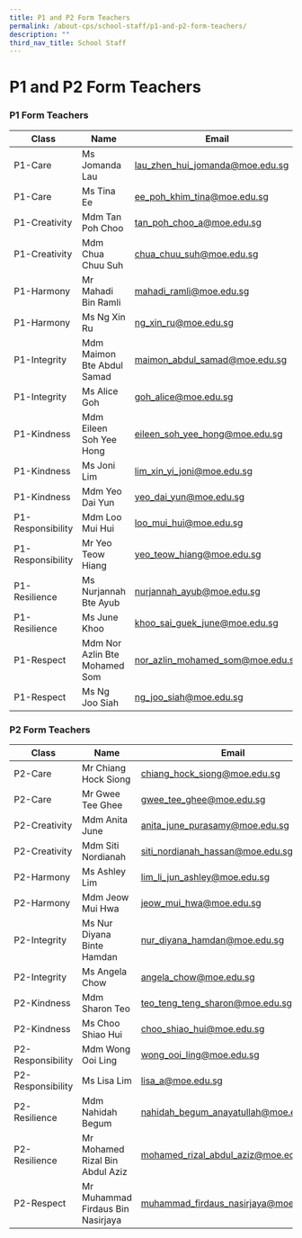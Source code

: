 ```yaml
---
title: P1 and P2 Form Teachers
permalink: /about-cps/school-staff/p1-and-p2-form-teachers/
description: ""
third_nav_title: School Staff
---
```

# **P1 and P2 Form Teachers**


### P1 Form Teachers

| Class 	| Name 	| Email 	|
|---	|---	|---	|
| P1-Care 	| Ms Jomanda Lau 	| [lau_zhen_hui_jomanda@moe.edu.sg](mailto:lau_zhen_hui_jomanda@moe.edu.sg) 	|
| P1-Care 	| Ms Tina Ee	| [ee_poh_khim_tina@moe.edu.sg](mailto:ee_poh_khim_tina@moe.edu.sg) 	|
| P1-Creativity 	| Mdm Tan Poh Choo	| [tan_poh_choo_a@moe.edu.sg](mailto:tan_poh_choo_a@moe.edu.sg) 	|
| P1-Creativity 	| Mdm Chua Chuu Suh 	| [chua_chuu_suh@moe.edu.sg](mailto:chua_chuu_suh@moe.edu.sg) 	|
| P1-Harmony 	| Mr Mahadi Bin Ramli 	| [mahadi_ramli@moe.edu.sg](mailto:mahadi_ramli@moe.edu.sg) 	|
| P1-Harmony 	| Ms Ng Xin Ru 	| [ng_xin_ru@moe.edu.sg](mailto:ng_xin_ru@moe.edu.sg) 	|
| P1-Integrity 	| Mdm Maimon Bte Abdul Samad 	| [maimon_abdul_samad@moe.edu.sg](mailto:maimon_abdul_samad@moe.edu.sg) 	|
| P1-Integrity 	| Ms Alice Goh 	| [goh_alice@moe.edu.sg](mailto:goh_alice@moe.edu.sg) 	|
| P1-Kindness 	| Mdm Eileen Soh Yee Hong 	| [eileen_soh_yee_hong@moe.edu.sg](mailto:eileen_soh_yee_hong@moe.edu.sg) 	|
| P1-Kindness 	| Ms Joni Lim 	| [lim_xin_yi_joni@moe.edu.sg](mailto:lim_xin_yi_joni@moe.edu.sg) 	|
| P1-Kindness 	| Mdm Yeo Dai Yun	| [yeo_dai_yun@moe.edu.sg](mailto:yeo_dai_yun@moe.edu.sg) 	|
| P1-Responsibility 	| Mdm Loo Mui Hui 	| [loo_mui_hui@moe.edu.sg](mailto:loo_mui_hui@moe.edu.sg) 	|
| P1-Responsibility 	| Mr Yeo Teow Hiang 	| [yeo_teow_hiang@moe.edu.sg](mailto:yeo_teow_hiang@moe.edu.sg) 	|
| P1-Resilience 	| Ms Nurjannah Bte Ayub 	| [nurjannah_ayub@moe.edu.sg](mailto:nurjannah_ayub@moe.edu.sg) 	|
| P1-Resilience 	| Ms June Khoo 	| [khoo_sai_guek_june@moe.edu.sg](mailto:khoo_sai_guek_june@moe.edu.sg) 	|
| P1-Respect 	| Mdm Nor Azlin Bte Mohamed Som 	| [nor_azlin_mohamed_som@moe.edu.sg](mailto:nor_azlin_mohamed_som@moe.edu.sg) 	|
| P1-Respect 	| Ms Ng Joo Siah	| [ng_joo_siah@moe.edu.sg](mailto:ng_joo_siah@moe.edu.sg) 	|


### P2 Form Teachers

| Class 	| Name 	| Email 	|
|---	|---	|---	|
| P2-Care 	| Mr Chiang Hock Siong 	| [chiang_hock_siong@moe.edu.sg](mailto:chiang_hock_siong@moe.edu.sg) 	|
| P2-Care 	| Mr Gwee Tee Ghee 	| [gwee_tee_ghee@moe.edu.sg](mailto:gwee_tee_ghee@moe.edu.sg) 	|
| P2-Creativity 	| Mdm Anita June	| [anita_june_purasamy@moe.edu.sg](mailto:anita_june_purasamy@moe.edu.sg) 	|
| P2-Creativity 	| Mdm Siti Nordianah  	| [siti_nordianah_hassan@moe.edu.sg](mailto:siti_nordianah_hassan@moe.edu.sg) 	|
| P2-Harmony 	| Ms Ashley Lim 	| [lim_li_jun_ashley@moe.edu.sg](mailto:lim_li_jun_ashley@moe.edu.sg) 	|
| P2-Harmony 	| Mdm Jeow Mui Hwa 	| [jeow_mui_hwa@moe.edu.sg](mailto:jeow_mui_hwa@moe.edu.sg) 	|
| P2-Integrity 	| Ms Nur Diyana Binte Hamdan 	| [nur_diyana_hamdan@moe.edu.sg](mailto:nur_diyana_hamdan@moe.edu.sg) 	|
| P2-Integrity 	| Ms Angela Chow	| [angela_chow@moe.edu.sg](mailto:angela_chow@moe.edu.sg) 	|
| P2-Kindness 	| Mdm Sharon Teo 	| [teo_teng_teng_sharon@moe.edu.sg](mailto:teo_teng_teng_sharon@moe.edu.sg) 	|
| P2-Kindness 	| Ms Choo Shiao Hui 	| [choo_shiao_hui@moe.edu.sg](mailto:choo_shiao_hui@moe.edu.sg) 	|
| P2-Responsibility 	| Mdm Wong Ooi Ling 	| [wong_ooi_ling@moe.edu.sg](mailto:wong_ooi_ling@moe.edu.sg) 	|
| P2-Responsibility 	| Ms Lisa Lim 	| [lisa_a@moe.edu.sg](mailto:lisa_a@moe.edu.sg) 	|
| P2-Resilience 	| Mdm Nahidah Begum  	| [nahidah_begum_anayatullah@moe.edu.sg ](mailto:nahidah_begum_anayatullah@moe.edu.sg ) 	|
| P2-Resilience 	| Mr Mohamed Rizal Bin Abdul Aziz 	| [mohamed_rizal_abdul_aziz@moe.edu.sg](mailto:mohamed_rizal_abdul_aziz@moe.edu.sg) 	|
| P2-Respect 	| Mr Muhammad Firdaus Bin Nasirjaya 	| [muhammad_firdaus_nasirjaya@moe.edu.sg](mailto:muhammad_firdaus_nasirjaya@moe.edu.sg) 	|
